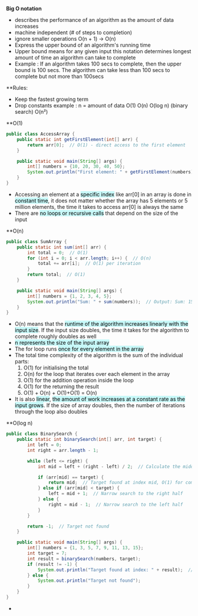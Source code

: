 **Big O notation**
- describes the performance of an algorithm as the amount of data increases
- machine independent (# of steps to completion)
- ignore smaller operations O(n + 1) -> O(n)
- Express the upper bound of an algorithm's running time
- Upper bound means for any given input this notation determines longest amount of time an algorithm can take to complete
- Example : If an algorithm takes 100 secs to complete, then the upper bound is 100 secs. The algorithm can take less than 100 secs to complete but not more than 100secs

 **Rules:
- Keep the fastest growing term
- Drop constants
example :  n = amount of data
O(1)
O(n)
O(log n) (binary search)
O(n²)

**O(1)
```Java
public class AccessArray {
    public static int getFirstElement(int[] arr) {
        return arr[0];  // O(1) - direct access to the first element
    }

    public static void main(String[] args) {
        int[] numbers = {10, 20, 30, 40, 50};
        System.out.println("First element: " + getFirstElement(numbers));  // Output: 10
    }
}

```
- Accessing an element at a <mark style="background: #ABF7F7A6;">specific index</mark> like arr[0] in an array is done in <mark style="background: #ABF7F7A6;">constant time</mark>, it does not matter whether the array has 5 elements or 5 million elements, the time it takes to access arr[0] is always the same
- There are <mark style="background: #ABF7F7A6;">no loops or recursive calls</mark> that depend on the size of the input

**O(n)
```Java
public class SumArray {
    public static int sum(int[] arr) {
        int total = 0;  // O(1)
        for (int i = 0; i < arr.length; i++) {  // O(n)
            total += arr[i];  // O(1) per iteration
        }
        return total;  // O(1)
    }

    public static void main(String[] args) {
        int[] numbers = {1, 2, 3, 4, 5};
        System.out.println("Sum: " + sum(numbers));  // Output: Sum: 15
    }
}
```
 - O(n) means that the <mark style="background: #ABF7F7A6;">runtime of the algorithm increases linearly with the input size</mark>. If the input size doubles, the time it takes for the algorithm to complete roughly doubles as well
 - <mark style="background: #ABF7F7A6;">n represents the size of the input array</mark>
 - The for loop runs <mark style="background: #ABF7F7A6;">once for every element in the array</mark>
 - The total time complexity of the algorithm is the sum of the individual parts:
	 1. O(1) for initialising the total
	 2. O(n) for the loop that iterates over each element in the array
	 3. O(1) for the addition operation inside the loop
	 4. O(1) for the returning the result
	 5. O(1) + O(n) + O(1)+O(1) = O(n)
- It is also <mark style="background: #ABF7F7A6;">linear</mark>, <mark style="background: #ABF7F7A6;">the amount of work increases at a constant rate as the input grows</mark>. If the size of array doubles, then the number of iterations through the loop also doubles

**O(log n)
```Java
public class BinarySearch {
    public static int binarySearch(int[] arr, int target) {
        int left = 0;
        int right = arr.length - 1;

        while (left <= right) {
            int mid = left + (right - left) / 2;  // Calculate the middle index

            if (arr[mid] == target) {
                return mid;  // Target found at index mid, O(1) for comparison
            } else if (arr[mid] < target) {
                left = mid + 1;  // Narrow search to the right half
            } else {
                right = mid - 1;  // Narrow search to the left half
            }
        }

        return -1;  // Target not found
    }

    public static void main(String[] args) {
        int[] numbers = {1, 3, 5, 7, 9, 11, 13, 15};
        int target = 7;
        int result = binarySearch(numbers, target);
        if (result != -1) {
            System.out.println("Target found at index: " + result);  // Output: 3
        } else {
            System.out.println("Target not found");
        }
    }
}

```
- 

